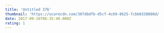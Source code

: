 ```yaml
---
title: 'Untitled 376'
thumbnail: 'https://ucarecdn.com/387dbdfb-d5cf-4c69-8625-7cbb0338880d/'
date: 2017-09-16T06:35:49.000Z
rating: 1
---
```

